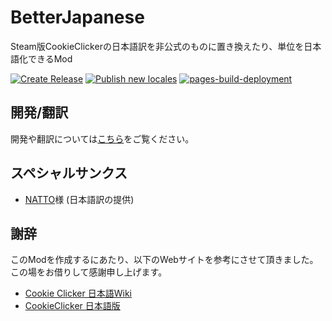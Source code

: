 # BetterJapanese
Steam版CookieClickerの日本語訳を非公式のものに置き換えたり、単位を日本語化できるMod

[![Create Release](https://github.com/hideki0403/better-japanese/actions/workflows/release.yml/badge.svg)](https://github.com/hideki0403/better-japanese/actions/workflows/release.yml)
[![Publish new locales](https://github.com/hideki0403/better-japanese/actions/workflows/publish.yml/badge.svg)](https://github.com/hideki0403/better-japanese/actions/workflows/publish.yml)
[![pages-build-deployment](https://github.com/hideki0403/better-japanese/actions/workflows/pages/pages-build-deployment/badge.svg)](https://github.com/hideki0403/better-japanese/actions/workflows/pages/pages-build-deployment)

## 開発/翻訳
開発や翻訳については[こちら](https://github.com/hideki0403/better-japanese/wiki/%E9%96%8B%E7%99%BA%E3%83%BB%E7%BF%BB%E8%A8%B3%E3%82%92%E8%A1%8C%E3%81%86)をご覧ください。

## スペシャルサンクス
- [NATTO](https://twitter.com/LPerNATTO)様 (日本語訳の提供)

## 謝辞
このModを作成するにあたり、以下のWebサイトを参考にさせて頂きました。  
この場をお借りして感謝申し上げます。  

- [Cookie Clicker 日本語Wiki](https://w.atwiki.jp/cookieclickerjpn/)
- [CookieClicker 日本語版](https://natto0wtr.web.fc2.com/CookieClicker/)